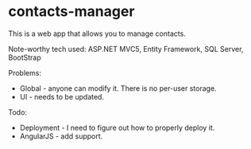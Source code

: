 # contacts-manager

This is a web app that allows you to manage contacts.

Note-worthy tech used: ASP.NET MVC5, Entity Framework, SQL Server, BootStrap

Problems:
* Global - anyone can modify it. There is no per-user storage.
* UI - needs to be updated.


Todo:
* Deployment - I need to figure out how to properly deploy it.
* AngularJS - add support.
